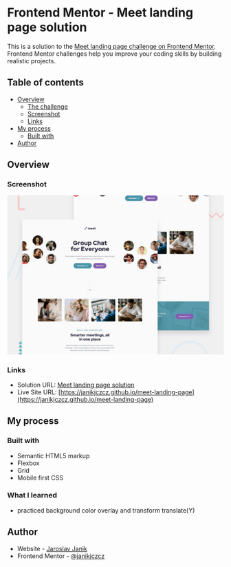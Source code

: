 # Frontend Mentor - Meet landing page solution

This is a solution to the [Meet landing page challenge on Frontend Mentor](https://www.frontendmentor.io/challenges/meet-landing-page-rbTDS6OUR). Frontend Mentor challenges help you improve your coding skills by building realistic projects. 

## Table of contents

- [Overview](#overview)
  - [The challenge](#the-challenge)
  - [Screenshot](#screenshot)
  - [Links](#links)
- [My process](#my-process)
  - [Built with](#built-with)
- [Author](#author)

## Overview

### Screenshot

![](./screenshot.jpg)

### Links

- Solution URL: [Meet landing page solution](https://www.frontendmentor.io/solutions/meet-landing-page-solution-I9Nu_6a2dv)
- Live Site URL: [https://janikjczcz.github.io/meet-landing-page](https://janikjczcz.github.io/meet-landing-page)

## My process

### Built with

- Semantic HTML5 markup
- Flexbox
- Grid
- Mobile first CSS

### What I learned

- practiced background color overlay and transform translate(Y)

## Author

- Website - [Jaroslav Janik](https://www.jaroslavjanik.cz)
- Frontend Mentor - [@janikjczcz](https://www.frontendmentor.io/profile/janikjczcz)